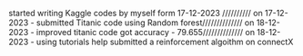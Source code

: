 started writing Kaggle codes by myself form 17-12-2023 //////////
on 17-12-2023 - submitted Titanic code using Random forest//////////////
on 18-12-2023 - improved titanic code got accuracy - 79.655//////////////
on 18-12-2023 - using tutorials help submitted a reinforcement algoithm on connectX
